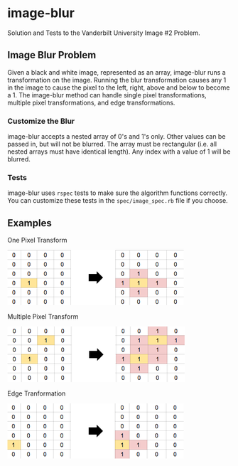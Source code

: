# image-blur

Solution and Tests to the Vanderbilt University Image #2 Problem. 

## Image Blur Problem

Given a black and white image, represented as an array, image-blur runs a transformation on the image. Running the blur transformation causes any 1 in the image to cause the pixel to the left, right, above and below to become a 1. The image-blur method can handle single pixel transformations, multiple pixel transformations, and edge transformations. 

### Customize the Blur

image-blur accepts a nested array of 0's and 1's only. Other values can be passed in, but will not be blurred. The array must be rectangular (i.e. all nested arrays must have identical length). Any index with a value of 1 will be blurred. 

### Tests

image-blur uses `rspec` tests to make sure the algorithm functions correctly. You can customize these tests in the `spec/image_spec.rb` file if you choose.

## Examples

One Pixel Transform

![One Pixel Transform](/assets/blur1.png)

Multiple Pixel Transform

![Multiple Pixel Transform](/assets/blur2.png)

Edge Tranformation

![Edge Tranformation](/assets/bluredge.png)